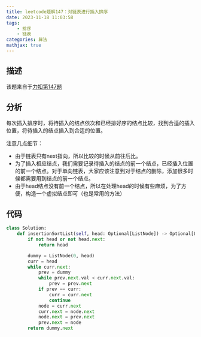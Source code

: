 ```yaml
---
title: leetcode题解147：对链表进行插入排序
date: 2023-11-18 11:03:58
tags:
    - 排序
    - 链表
categories: 算法
mathjax: true
---
```


## 描述

该题来自于[力扣第147题](https://leetcode.cn/problems/insertion-sort-list/)

<!--more-->

## 分析

每次插入排序时，将待插入的结点依次和已经排好序的结点比较，找到合适的插入位置，将待插入的结点插入到合适的位置。

注意几点细节：
* 由于链表只有next指向，所以比较的时候从前往后比。
* 为了插入相应结点，我们需要记录待插入的结点的前一个结点，已经插入位置的前一个结点。对于单向链表，大家应该注意到对于结点的删除，添加很多时候都需要用到结点的前一个结点。
* 由于head结点没有前一个结点，所以在处理head的时候有些麻烦，为了方便，构造一个虚拟结点即可（也是常用的方法）

## 代码

```python
class Solution:
    def insertionSortList(self, head: Optional[ListNode]) -> Optional[ListNode]:
        if not head or not head.next:
            return head

        dummy = ListNode(0, head)
        curr = head
        while curr.next:
            prev = dummy
            while prev.next.val < curr.next.val:
                prev = prev.next
            if prev == curr:
                curr = curr.next
                continue
            node = curr.next
            curr.next = node.next
            node.next = prev.next
            prev.next = node
        return dummy.next

```